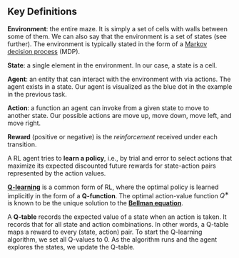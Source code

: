 ## Key Definitions

**Environment**: the entire maze. It is simply a set of cells with walls between some of them. We can also say that the environment is a set of states (see further). The environment is typically stated in the form of a [Markov decision process](https://en.wikipedia.org/wiki/Markov_decision_process) (MDP).

**State**: a single element in the environment. In our case, a state is a cell. 

**Agent**: an entity that can interact with the environment with via actions. The agent exists in a state. Our agent is visualized as the blue dot in the example in the previous task.

**Action**: a function an agent can invoke from a given state to move to another state. Our possible actions are move up, move down, move left, and move right. 

**Reward** (positive or negative) is the *reinforcement* received under each transition.

A RL agent tries to **learn a policy**, i.e., by trial and error to select
actions that maximize its expected discounted future rewards for state-action
pairs represented by the action values.

**[Q-learning](https://en.wikipedia.org/wiki/Q-learning)** is a common form of RL,
where the optimal policy is learned implicitly in the form of a **Q-function**. The optimal action-value function $Q^∗$
is known to be the unique solution to the **[Bellman equation](https://en.wikipedia.org/wiki/Bellman_equation)**.

A **Q-table** records the expected value of a state when an action is taken. It records that for all state and action combinations. 
In other words, a Q-table maps a reward to every (state, action) pair. To start the Q-learning algorithm, we set all Q-values to 0. As the algorithm runs and the agent explores the states, we update the Q-table.